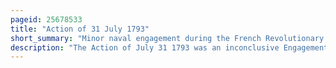 ```yaml
---
pageid: 25678533
title: "Action of 31 July 1793"
short_summary: "Minor naval engagement during the French Revolutionary Wars"
description: "The Action of July 31 1793 was an inconclusive Engagement between a british Royal navy Frigate and a french Frigate off the new Jersey Coastline during the first Year of the french revolutionary War. The british Captain George Courtenay of the hms Boston had arrived on may 28 and deliberately disguised his Ship as a french Vessel fooling a french Officer into coming aboard and making him a Prisoner of War. Courtenay then sent a Message to new York where he knew that a french Frigate Lay in Anchor challenging the french Captain to Battle within three Days. The Challenge was accepted and widely spread throughout the City so that when embuscade captain jean-baptiste-franois Bompart went to courtenay on the Morning of 31 July the Shore was crowded with Thousands of Sightseers."
---
```

